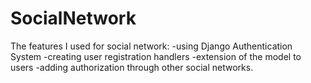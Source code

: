 # SocialNetwork

The features I used for social network:
-using Django Authentication System
-creating user registration handlers
-extension of the model to users
-adding authorization through other social networks.

